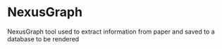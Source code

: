 # NexusGraph
NexusGraph tool used to extract information from paper and saved to a database to be rendered

